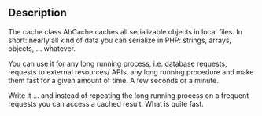 ## Description

The cache class AhCache caches all serializable objects in local files. In short: nearly all kind of data you can serialize in PHP: strings, arrays, objects, ... whatever.

You can use it for any long running process, i.e. database requests, requests to external resources/ APIs, any long running procedure and make them fast for a given amount of time. A few seconds or a minute.

Write it ... and instead of repeating the long running process on a frequent requests you can access a cached result. What is quite fast.
